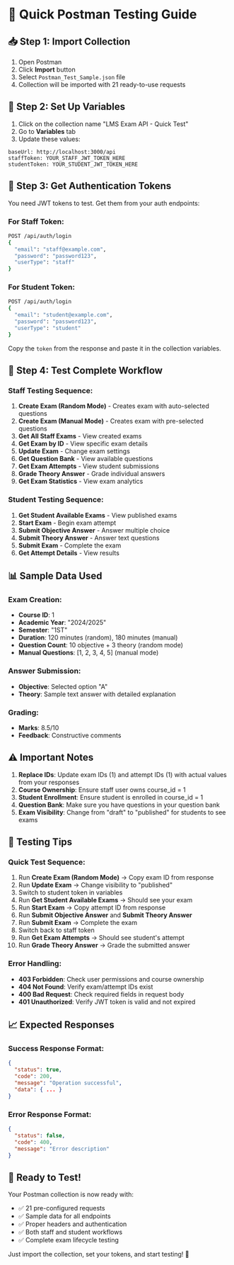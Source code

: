 # 🚀 Quick Postman Testing Guide

## 📥 **Step 1: Import Collection**

1. Open Postman
2. Click **Import** button
3. Select `Postman_Test_Sample.json` file
4. Collection will be imported with 21 ready-to-use requests

## 🔧 **Step 2: Set Up Variables**

1. Click on the collection name "LMS Exam API - Quick Test"
2. Go to **Variables** tab
3. Update these values:

```
baseUrl: http://localhost:3000/api
staffToken: YOUR_STAFF_JWT_TOKEN_HERE
studentToken: YOUR_STUDENT_JWT_TOKEN_HERE
```

## 🔑 **Step 3: Get Authentication Tokens**

You need JWT tokens to test. Get them from your auth endpoints:

### For Staff Token:

```bash
POST /api/auth/login
{
  "email": "staff@example.com",
  "password": "password123",
  "userType": "staff"
}
```

### For Student Token:

```bash
POST /api/auth/login
{
  "email": "student@example.com",
  "password": "password123",
  "userType": "student"
}
```

Copy the `token` from the response and paste it in the collection variables.

## 🧪 **Step 4: Test Complete Workflow**

### **Staff Testing Sequence:**

1. **Create Exam (Random Mode)** - Creates exam with auto-selected questions
2. **Create Exam (Manual Mode)** - Creates exam with pre-selected questions
3. **Get All Staff Exams** - View created exams
4. **Get Exam by ID** - View specific exam details
5. **Update Exam** - Change exam settings
6. **Get Question Bank** - View available questions
7. **Get Exam Attempts** - View student submissions
8. **Grade Theory Answer** - Grade individual answers
9. **Get Exam Statistics** - View exam analytics

### **Student Testing Sequence:**

1. **Get Student Available Exams** - View published exams
2. **Start Exam** - Begin exam attempt
3. **Submit Objective Answer** - Answer multiple choice
4. **Submit Theory Answer** - Answer text questions
5. **Submit Exam** - Complete the exam
6. **Get Attempt Details** - View results

## 📊 **Sample Data Used**

### **Exam Creation:**

- **Course ID**: 1
- **Academic Year**: "2024/2025"
- **Semester**: "1ST"
- **Duration**: 120 minutes (random), 180 minutes (manual)
- **Question Count**: 10 objective + 3 theory (random mode)
- **Manual Questions**: [1, 2, 3, 4, 5] (manual mode)

### **Answer Submission:**

- **Objective**: Selected option "A"
- **Theory**: Sample text answer with detailed explanation

### **Grading:**

- **Marks**: 8.5/10
- **Feedback**: Constructive comments

## ⚠️ **Important Notes**

1. **Replace IDs**: Update exam IDs (1) and attempt IDs (1) with actual values from your responses
2. **Course Ownership**: Ensure staff user owns course_id = 1
3. **Student Enrollment**: Ensure student is enrolled in course_id = 1
4. **Question Bank**: Make sure you have questions in your question bank
5. **Exam Visibility**: Change from "draft" to "published" for students to see exams

## 🔄 **Testing Tips**

### **Quick Test Sequence:**

1. Run **Create Exam (Random Mode)** → Copy exam ID from response
2. Run **Update Exam** → Change visibility to "published"
3. Switch to student token in variables
4. Run **Get Student Available Exams** → Should see your exam
5. Run **Start Exam** → Copy attempt ID from response
6. Run **Submit Objective Answer** and **Submit Theory Answer**
7. Run **Submit Exam** → Complete the exam
8. Switch back to staff token
9. Run **Get Exam Attempts** → Should see student's attempt
10. Run **Grade Theory Answer** → Grade the submitted answer

### **Error Handling:**

- **403 Forbidden**: Check user permissions and course ownership
- **404 Not Found**: Verify exam/attempt IDs exist
- **400 Bad Request**: Check required fields in request body
- **401 Unauthorized**: Verify JWT token is valid and not expired

## 📈 **Expected Responses**

### **Success Response Format:**

```json
{
  "status": true,
  "code": 200,
  "message": "Operation successful",
  "data": { ... }
}
```

### **Error Response Format:**

```json
{
  "status": false,
  "code": 400,
  "message": "Error description"
}
```

## 🎯 **Ready to Test!**

Your Postman collection is now ready with:

- ✅ 21 pre-configured requests
- ✅ Sample data for all endpoints
- ✅ Proper headers and authentication
- ✅ Both staff and student workflows
- ✅ Complete exam lifecycle testing

Just import the collection, set your tokens, and start testing! 🚀
